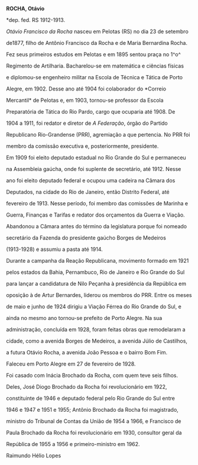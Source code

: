 **ROCHA, Otávio**



\*dep. fed. RS 1912-1913.



*Otávio Francisco da Rocha* nasceu em Pelotas (RS) no dia 23 de setembro

de1877, filho de Antônio Francisco da Rocha e de Maria Bernardina Rocha.



Fez seus primeiros estudos em Pelotas e em 1895 sentou praça no 1^o^

Regimento de Artilharia. Bacharelou-se em matemática e ciências físicas

e diplomou-se engenheiro militar na Escola de Técnica e Tática de Porto

Alegre, em 1902. Desse ano até 1904 foi colaborador do *Correio

Mercantil* de Pelotas e, em 1903, tornou-se professor da Escola

Preparatória de Tática do Rio Pardo, cargo que ocuparia até 1908. De

1904 a 1911, foi redator e diretor de *A Federação*, órgão do Partido

Republicano Rio-Grandense (PRR), agremiação a que pertencia. No PRR foi

membro da comissão executiva e, posteriormente, presidente.



Em 1909 foi eleito deputado estadual no Rio Grande do Sul e permaneceu

na Assembleia gaúcha, onde foi suplente de secretário, até 1912. Nesse

ano foi eleito deputado federal e ocupou uma cadeira na Câmara dos

Deputados, na cidade do Rio de Janeiro, então Distrito Federal, até

fevereiro de 1913. Nesse período, foi membro das comissões de Marinha e

Guerra, Finanças e Tarifas e redator dos orçamentos da Guerra e Viação.

Abandonou a Câmara antes do término da legislatura porque foi nomeado

secretário da Fazenda do presidente gaúcho Borges de Medeiros

(1913-1928) e assumiu a pasta até 1914.



Durante a campanha da Reação Republicana, movimento formado em 1921

pelos estados da Bahia, Pernambuco, Rio de Janeiro e Rio Grande do Sul

para lançar a candidatura de Nilo Peçanha à presidência da República em

oposição à de Artur Bernardes, liderou os membros do PRR. Entre os meses

de maio e junho de 1924 dirigiu a Viação Férrea do Rio Grande do Sul, e

ainda no mesmo ano tornou-se prefeito de Porto Alegre. Na sua

administração, concluída em 1928, foram feitas obras que remodelaram a

cidade, como a avenida Borges de Medeiros, a avenida Júlio de Castilhos,

a futura Otávio Rocha, a avenida João Pessoa e o bairro Bom Fim.



Faleceu em Porto Alegre em 27 de fevereiro de 1928.



Foi casado com Inácia Brochado da Rocha, com quem teve seis filhos.

Deles, José Diogo Brochado da Rocha foi revolucionário em 1922,

constituinte de 1946 e deputado federal pelo Rio Grande do Sul entre

1946 e 1947 e 1951 e 1955; Antônio Brochado da Rocha foi magistrado,

ministro do Tribunal de Contas da União de 1954 a 1966, e Francisco de

Paula Brochado da Rocha foi revolucionário em 1930, consultor geral da

República de 1955 a 1956 e primeiro-ministro em 1962.



Raimundo Hélio Lopes



